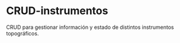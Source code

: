 # CRUD-instrumentos
CRUD para gestionar información y estado de distintos instrumentos topográficos.
